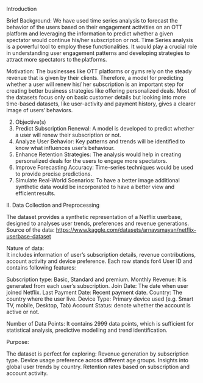 Introduction 

Brief Background: We have used time series analysis to forecast the behavior of the users based on their engagement activities on an OTT platform and leveraging the information to predict whether a given spectator would continue his/her subscription or not. Time Series analysis is a powerful tool to employ these functionalities. It would play a crucial role in understanding user engagement patterns and developing strategies to attract more spectators to the platforms. 

Motivation: The businesses like OTT platforms or gyms rely on the steady revenue that is given by their clients. Therefore, a model for predicting whether a user will renew his/ her subscription is an important step for creating better business strategies like offering personalized deals. Most of the datasets focus only on basic customer details but looking into more time-based datasets, like user-activity and payment history, gives a clearer image of users' behaviors. 

 
2. Objective(s) 
1. Predict Subscription Renewal: A model is developed to predict whether a user will renew their subscription or not. 
2. Analyze User Behavior: Key patterns and trends will be identified to know what influences user’s behaviour. 
3. Enhance Retention Strategies: The analysis would help in creating personalized deals for the users to engage more spectators. 
4. Improve Forecasting Accuracy: Time-series techniques would be used to provide precise predictions. 
5. Simulate Real-World Scenarios: To have a better image additional synthetic data would be incorporated to have a better view and efficient results. 

 
II. Data Collection and Preprocessing  

The dataset provides a synthetic representation of a Netflix userbase, designed to analyses user trends, preferences and revenue generations.
Source of the data: https://www.kaggle.com/datasets/arnavsmayan/netflix-userbase-dataset 

Nature of data:  
It includes information of user’s subscription details, revenue contributions, account activity and device preference. Each row stands for4 User ID and contains following features: 

Subscription type: Basic, Standard and premium. 
Monthly Revenue: It is generated from each user’s subscription. 
Join Date: The date when user joined Netflix. 
Last Payment Date: Recent payment date. 
Country: The country where the user live. 
Device Type:   Primary device used (e.g. Smart TV, mobile, Desktop, Tab) 
Account Status: denote whether the account is active or not. 

Number of Data Points: 
It contains 2999 data points, which is sufficient for statistical analysis, predictive modelling and trend identification. 

Purpose: 

The dataset is perfect for exploring: 
Revenue generation by subscription type. 
Device usage preference across different age groups. 
Insights into global user trends by country. 
Retention rates based on subscription and account activity. 

 

